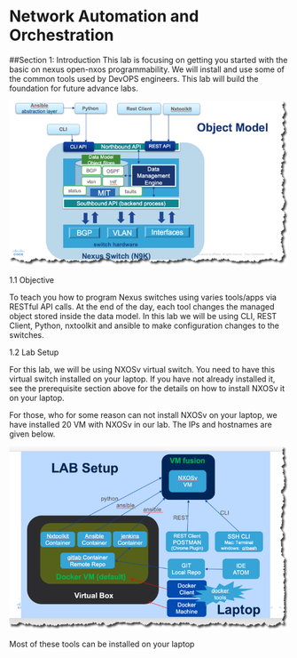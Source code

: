 # Network Automation and Orchestration


##Section 1: Introduction
This lab is focusing on getting you started with the basic on nexus open-nxos  programmability.  We will install and use some of the common tools used by DevOPS engineers.  This lab will build the foundation for future advance labs.


![intro](/images/lab-2.png)



1.1 Objective

To teach you how to program Nexus switches using varies tools/apps via RESTful API calls.  At the end of the day, each tool changes the managed object stored inside the data model.  In this lab we will be using CLI, REST Client, Python, nxtoolkit and ansible to make configuration changes to the switches.



1.2 Lab Setup

For this lab, we will be using NXOSv virtual switch.  You need to have this virtual switch installed on your laptop.  If you have not already installed it,  see  the prerequisite section above for the details on how to install NXOSv it on your laptop.

For those, who for some reason can not install NXOSv on your laptop, we have installed 20 VM with NXOSv in our lab.  The IPs and hostnames are given below.

![intro](/images/lab-1.png)

Most of these tools can be installed on your laptop
